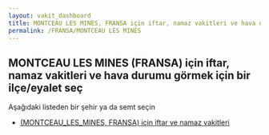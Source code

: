 ```yaml
---
layout: vakit_dashboard
title: MONTCEAU LES MINES, FRANSA için iftar, namaz vakitleri ve hava durumu - ilçe/eyalet seç
permalink: /FRANSA/MONTCEAU LES MINES
---
```


## MONTCEAU LES MINES (FRANSA) için iftar, namaz vakitleri ve hava durumu  görmek için bir ilçe/eyalet seç

Aşağıdaki listeden bir şehir ya da semt seçin

* [ (MONTCEAU_LES_MINES, FRANSA) için iftar ve namaz vakitleri](/FRANSA/MONTCEAU_LES_MINES/)

<script type="text/javascript">
  var GLOBAL_COUNTRY = 'FRANSA';
  var GLOBAL_CITY = 'MONTCEAU LES MINES';
  var GLOBAL_STATE = 'MONTCEAU LES MINES';
</script>
